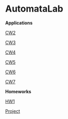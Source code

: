 # AutomataLab

<b>Applications</b>

[CW2](https://meryem-ezber.github.io/AutomataLab/CW2/NfaAndDfa.html)

[CW3](https://meryem-ezber.github.io/AutomataLab/CW3/RegExp.html)

[CW4](https://meryem-ezber.github.io/AutomataLab/CW4/palindromes.html)

[CW5](https://meryem-ezber.github.io/AutomataLab/CW5/Expression.html)

[CW6](https://meryem-ezber.github.io/AutomataLab/CW6/Pda1.html)

[CW7](https://meryem-ezber.github.io/AutomataLab/CW7/microJ3.html)

<b>Homeworks</b>

[HW1](https://meryem-ezber.github.io/AutomataLab/HW1/RegExp.html)

[Project](https://meryem-ezber.github.io/AutomataLab/HW4/CFG.html)


